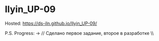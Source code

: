 # Ilyin_UP-09
 
Hosted: https://ds-iln.github.io/Ilyin_UP-09/

P.S. Progress: →
   // Сделано первое задание, второе в разработке \\\

